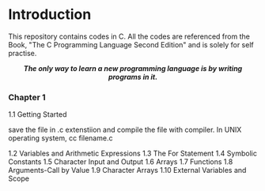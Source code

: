 # Introduction

  This repository contains  codes in C. All the codes are referenced from the Book, "The C Programming Language  Second Edition" and is solely for self practise.

<p style="text-align: center;"><strong><i>The only way to learn a new programming language is by writing programs
in it.</i></strong></p>

### Chapter 1 

1.1 Getting Started

   <p>save the file in .c extenstiion and compile the file with compiler. In UNIX operating system, cc filename.c </p>

1.2 Variables and Arithmetic Expressions
1.3 The For Statement
1.4 Symbolic Constants
1.5 Character Input and Output
1.6 Arrays
1.7 Functions
1.8 Arguments-Call by Value
1.9 Character Arrays
1.10 External Variables and Scope

    
